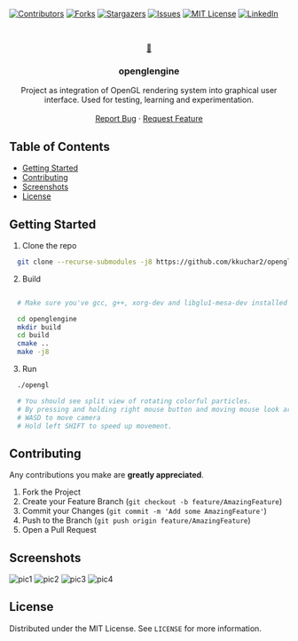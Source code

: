 [![Contributors][contributors-shield]][contributors-url]
[![Forks][forks-shield]][forks-url]
[![Stargazers][stars-shield]][stars-url]
[![Issues][issues-shield]][issues-url]
[![MIT License][license-shield]][license-url]
[![LinkedIn][linkedin-shield]][linkedin-url]


<!-- PROJECT LOGO -->
<br />
<p align="center">
  <a href="https://github.com/kkuchar2/openglengine">
    	🎉
  </a>

  <h3 align="center">openglengine</h3>

  <p align="center">
    Project as integration of OpenGL rendering system into graphical user interface. Used for testing, learning and experimentation.
    <br />
    <br />
    <a href="https://github.com/kkuchar2/openglengine/issues">Report Bug</a>
        ·
    <a href="https://github.com/kkuchar2/openglengine/issues">Request Feature</a>
  </p>
</p>



<!-- TABLE OF CONTENTS -->
## Table of Contents

* [Getting Started](#getting-started)
* [Contributing](#contributing)
* [Screenshots](#screenshots)
* [License](#license)

<!-- GETTING STARTED -->
## Getting Started

1. Clone the repo

  ```sh
    git clone --recurse-submodules -j8 https://github.com/kkuchar2/openglengine
  ```

2. Build

  ```sh

    # Make sure you've gcc, g++, xorg-dev and libglu1-mesa-dev installed on Linux

    cd openglengine
    mkdir build
    cd build
    cmake ..
    make -j8
  ```

3. Run
```sh
  ./opengl

  # You should see split view of rotating colorful particles.
  # By pressing and holding right mouse button and moving mouse look around.
  # WASD to move camera
  # Hold left SHIFT to speed up movement.
```

## Contributing

Any contributions you make are **greatly appreciated**.

1. Fork the Project
2. Create your Feature Branch (`git checkout -b feature/AmazingFeature`)
3. Commit your Changes (`git commit -m 'Add some AmazingFeature'`)
4. Push to the Branch (`git push origin feature/AmazingFeature`)
5. Open a Pull Request

## Screenshots

![pic1](https://github.com/kkuchar2/openglengine/assets/23500051/b7634833-dac1-41de-b198-40da4d482870)
![pic2](https://github.com/kkuchar2/openglengine/assets/23500051/ce589fb2-a8dd-4f2e-9a74-0600cf86c82e)
![pic3](https://github.com/kkuchar2/openglengine/assets/23500051/0921c2af-16da-48bd-878b-4d5919ee4c13)
![pic4](https://github.com/kkuchar2/openglengine/assets/23500051/7cfa9877-283f-43c1-8744-3ef8c40d3c33)


<!-- LICENSE -->
## License

Distributed under the MIT License. See `LICENSE` for more information.


<!-- MARKDOWN LINKS & IMAGES -->
<!-- https://www.markdownguide.org/basic-syntax/#reference-style-links -->

[contributors-shield]: https://img.shields.io/github/contributors/kkuchar2/openglengine.svg?style=flat-square
[contributors-url]: https://github.com/kkuchar2/openglengine/graphs/contributors
[forks-shield]: https://img.shields.io/github/forks/kkuchar2/openglengine.svg?style=flat-square
[forks-url]: https://github.com/kkuchar2/openglengine/network/members
[stars-shield]: https://img.shields.io/github/stars/kkuchar2/openglengine.svg?style=flat-square
[stars-url]: https://github.com/kkuchar2/openglengine/stargazers
[issues-shield]: https://img.shields.io/github/issues/othneildrew/Best-README-Template.svg?style=flat-square
[issues-url]: https://github.com/kkuchar2/openglengine/issues
[license-shield]: https://img.shields.io/github/license/kkuchar2/openglengine?style=flat-square
[license-url]: https://github.com/kkuchar2/openglengine/blob/master/LICENSE
[linkedin-shield]: https://img.shields.io/badge/-LinkedIn-black.svg?style=flat-square&logo=linkedin&colorB=555
[linkedin-url]: https://www.linkedin.com/in/kkuchar/
[product-screenshot]: images/screenshot.png
